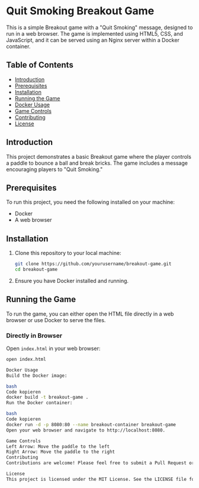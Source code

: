# Quit Smoking Breakout Game

This is a simple Breakout game with a "Quit Smoking" message, designed to run in a web browser. The game is implemented using HTML5, CSS, and JavaScript, and it can be served using an Nginx server within a Docker container.

## Table of Contents

- [Introduction](#introduction)
- [Prerequisites](#prerequisites)
- [Installation](#installation)
- [Running the Game](#running-the-game)
- [Docker Usage](#docker-usage)
- [Game Controls](#game-controls)
- [Contributing](#contributing)
- [License](#license)

## Introduction

This project demonstrates a basic Breakout game where the player controls a paddle to bounce a ball and break bricks. The game includes a message encouraging players to "Quit Smoking."

## Prerequisites

To run this project, you need the following installed on your machine:

- Docker
- A web browser

## Installation

1. Clone this repository to your local machine:
    ```bash
    git clone https://github.com/yourusername/breakout-game.git
    cd breakout-game
    ```

2. Ensure you have Docker installed and running.

## Running the Game

To run the game, you can either open the HTML file directly in a web browser or use Docker to serve the files.

### Directly in Browser

Open `index.html` in your web browser:

```bash
open index.html

Docker Usage
Build the Docker image:

bash
Code kopieren
docker build -t breakout-game .
Run the Docker container:

bash
Code kopieren
docker run -d -p 8080:80 --name breakout-container breakout-game
Open your web browser and navigate to http://localhost:8080.

Game Controls
Left Arrow: Move the paddle to the left
Right Arrow: Move the paddle to the right
Contributing
Contributions are welcome! Please feel free to submit a Pull Request or open an issue.

License
This project is licensed under the MIT License. See the LICENSE file for more details.
